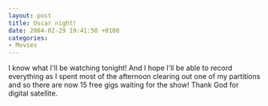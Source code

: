 ```yaml
---
layout: post
title: Oscar night!
date: 2004-02-29 19:41:50 +0100
categories:
- Movies
---
```

<p>I know what I'll be watching tonight! And I hope I'll be able to record everything as I spent most of the afternoon clearing out one of my partitions and so there are now 15 free gigs waiting for the show! Thank God for digital satellite.</p>
